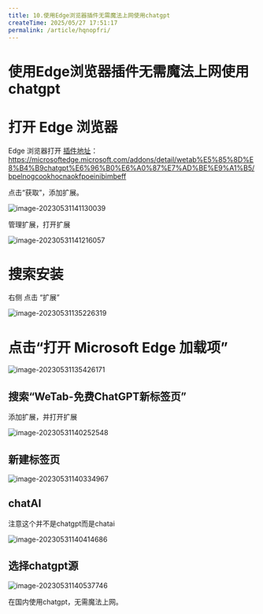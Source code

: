 ```yaml
---
title: 10.使用Edge浏览器插件无需魔法上网使用chatgpt
createTime: 2025/05/27 17:51:17
permalink: /article/hqnopfri/
---
```

# 使用Edge浏览器插件无需魔法上网使用chatgpt

# 打开 Edge 浏览器

Edge 浏览器打开 [插件地址](https://microsoftedge.microsoft.com/addons/detail/wetab%E5%85%8D%E8%B4%B9chatgpt%E6%96%B0%E6%A0%87%E7%AD%BE%E9%A1%B5/bpelnogcookhocnaokfpoeinibimbeff)：
https://microsoftedge.microsoft.com/addons/detail/wetab%E5%85%8D%E8%B4%B9chatgpt%E6%96%B0%E6%A0%87%E7%AD%BE%E9%A1%B5/bpelnogcookhocnaokfpoeinibimbeff

点击“获取”，添加扩展。

![image-20230531141130039](https://imgoss.xgss.net/picgo/image-20230531141130039.png?aliyun)



管理扩展，打开扩展

![image-20230531141216057](https://imgoss.xgss.net/picgo/image-20230531141216057.png?aliyun)



# 搜索安装

右侧 点击 “扩展”



![image-20230531135226319](https://imgoss.xgss.net/picgo/image-20230531135226319.png?aliyun)

# 点击“打开 Microsoft Edge 加载项”

![image-20230531135426171](https://imgoss.xgss.net/picgo/image-20230531135426171.png?aliyun)



## 搜索“WeTab-免费ChatGPT新标签页”

添加扩展，并打开扩展

![image-20230531140252548](https://imgoss.xgss.net/picgo/image-20230531140252548.png?aliyun)



## 新建标签页

![image-20230531140334967](https://imgoss.xgss.net/picgo/image-20230531140334967.png?aliyun)



## chatAI

注意这个并不是chatgpt而是chatai

![image-20230531140414686](https://imgoss.xgss.net/picgo/image-20230531140414686.png?aliyun)



## 选择chatgpt源

![image-20230531140537746](https://imgoss.xgss.net/picgo/image-20230531140537746.png?aliyun)

在国内使用chatgpt，无需魔法上网。